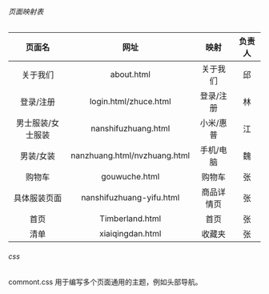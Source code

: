 ###### 页面映射表
|      页面名       |             网址             |    映射    | 负责人 |
| :---------------: | :--------------------------: | :--------: | :----: |
|     关于我们      |          about.html          |  关于我们  |   邱   |
|     登录/注册     |    login.html/zhuce.html     | 登录/注册  |   林   |
| 男士服装/女士服装 |     nanshifuzhuang.html      | 小米/惠普  |   江   |
|     男装/女装     | nanzhuang.html/nvzhuang.html | 手机/电脑  |   魏   |
|      购物车       |        gouwuche.html         |   购物车   |   张   |
|   具体服装页面    |   nanshifuzhuang-yifu.html   | 商品详情页 |   张   |
|       首页        |       Timberland.html        |    首页    |   张   |
|       清单        |       xiaiqingdan.html       |   收藏夹   |   张   |

###### css
commont.css 用于编写多个页面通用的主题，例如头部导航。
